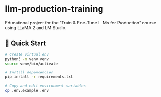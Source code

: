 # llm-production-training

Educational project for the "Train & Fine-Tune LLMs for Production" course using LLaMA 2 and LM Studio.

## 🚀 Quick Start

```bash
# Create virtual env
python3 -m venv venv
source venv/bin/activate

# Install dependencies
pip install -r requirements.txt

# Copy and edit environment variables
cp .env.example .env
